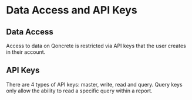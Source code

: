# Data Access and API Keys

## Data Access
Access to data on Qoncrete is restricted via API keys that the user creates in their account.  

## API Keys
There are 4 types of API keys: master, write, read and query. Query keys only allow the ability to read a specific query within a report.